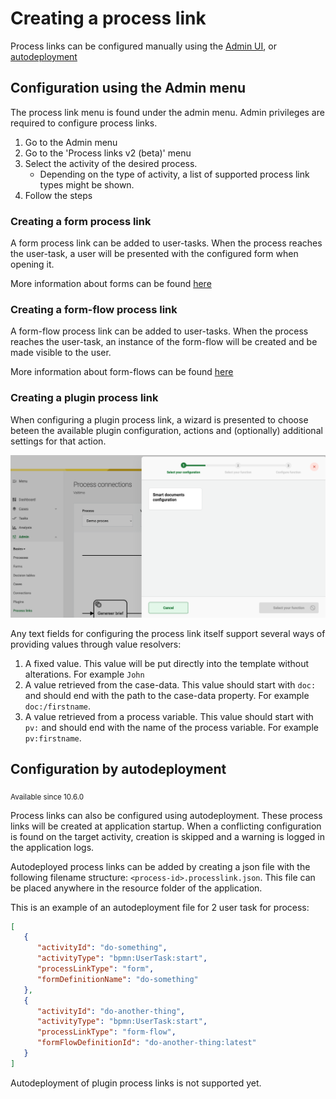 # Creating a process link

Process links can be configured manually using the [Admin UI](#configuration-using-the-admin-menu),
or [autodeployment](#configuration-by-autodeployment)

## Configuration using the Admin menu

The process link menu is found under the admin menu. Admin privileges are required to configure
process links.

1. Go to the Admin menu
2. Go to the 'Process links v2 (beta)' menu
3. Select the activity of the desired process.
    - Depending on the type of activity, a list of supported process link types might be shown.
4. Follow the steps

### Creating a form process link

A form process link can be added to user-tasks. When the process reaches the user-task, a user will be presented with
the configured form when opening it.

More information about forms can be found [here](/using-valtimo/forms/forms.md)

### Creating a form-flow process link

A form-flow process link can be added to user-tasks. When the process reaches the user-task, an instance of the
form-flow will be created and be made visible to the user.

More information about form-flows can be found [here](/using-valtimo/form-flow/form-flow.md)

### Creating a plugin process link

When configuring a plugin process link, a wizard is presented to choose beteen the available plugin configuration,
actions and (optionally) additional settings for that action.

![Creating a plugin process link](img/create-plugin-process-link.png)

Any text fields for configuring the process link itself support several ways of providing values through value
resolvers:

1. A fixed value. This value will be put directly into the template without alterations. For example `John`
2. A value retrieved from the case-data. This value should start with `doc:` and should end with the path to the
   case-data property. For example `doc:/firstname`.
3. A value retrieved from a process variable. This value should start with `pv:` and should end with the name of the
   process variable. For example `pv:firstname`.

## Configuration by autodeployment

<sub>Available since 10.6.0</sub>

Process links can also be configured using autodeployment.
These process links will be created at application startup.
When a conflicting configuration is found on the target activity, creation is skipped and a warning is logged in the
application logs.

Autodeployed process links can be added by creating a json file with the following filename
structure: `<process-id>.processlink.json`. This file can be placed anywhere in the resource folder of the application.

This is an example of an autodeployment file for 2 user task for process:
```json
[
   {
      "activityId": "do-something",
      "activityType": "bpmn:UserTask:start",
      "processLinkType": "form",
      "formDefinitionName": "do-something"
   },
   {
      "activityId": "do-another-thing",
      "activityType": "bpmn:UserTask:start",
      "processLinkType": "form-flow",
      "formFlowDefinitionId": "do-another-thing:latest"
   }
]
```

Autodeployment of plugin process links is not supported yet.



